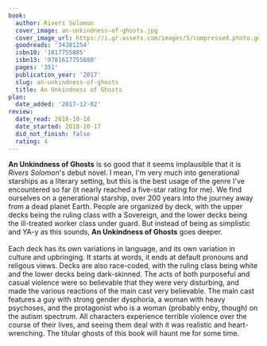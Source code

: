 ```yaml
---
book:
  author: Rivers Solomon
  cover_image: an-unkindness-of-ghosts.jpg
  cover_image_url: https://i.gr-assets.com/images/S/compressed.photo.goodreads.com/books/1488470439l/34381254._SX98_.jpg
  goodreads: '34381254'
  isbn10: '1617755885'
  isbn13: '9781617755880'
  pages: '351'
  publication_year: '2017'
  slug: an-unkindness-of-ghosts
  title: An Unkindness of Ghosts
plan:
  date_added: '2017-12-02'
review:
  date_read: 2018-10-18
  date_started: 2018-10-17
  did_not_finish: false
  rating: 4
---
```


**An Unkindness of Ghosts** is so good that it seems implausible that it is *Rivers Solomon*'s debut novel. I mean, I'm very much into generational starships as a literary setting, but this is the best usage of the genre I've encountered so far (it nearly reached a five-star rating for me). We find ourselves on a generational starship, over 200 years into the journey away from a dead planet Earth. People are organized by deck, with the upper decks being the ruling class with a Sovereign, and the lower decks being the ill-treated worker class under guard. But instead of being as simplistic and YA-y as this sounds, **An Unkindness of Ghosts** goes deeper.<br /><br />Each deck has its own variations in language, and its own variation in culture and upbringing. It starts at words, it ends at default pronouns and religous views. Decks are also race-coded, with the ruling class being white and the lower decks being dark-skinned. The acts of both purposeful and casual violence were so believable that they were very disturbing, and made the various reactions of the main cast very believable. The main cast features a guy with strong gender dysphoria, a woman with heavy psychoses, and the protagonist who is a woman (probably enby, though) on the autism spectrum. All characters experience terrible violence over the course of their lives, and seeing them deal with it was realistic and heart-wrenching. The titular ghosts of this book will haunt me for some time.
